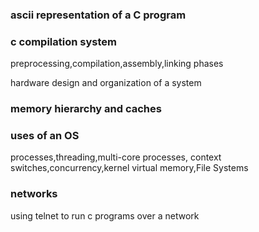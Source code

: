 
### ascii representation of a C program

### c compilation system
preprocessing,compilation,assembly,linking phases

hardware design and organization of a system
### memory hierarchy and caches
### uses of an OS
processes,threading,multi-core processes, context switches,concurrency,kernel virtual memory,File Systems

### networks
using telnet to run c programs over a network
